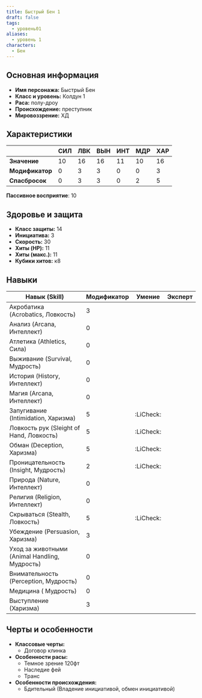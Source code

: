 ```yaml
---
title: Быстрый Бен 1
draft: false
tags:
  - уровень01
aliases:
  - уровень 1
characters:
  - Бен
---
```

## Основная информация
- **Имя персонажа:** Быстрый Бен
- **Класс и уровень:** Колдун 1
- **Раса:** полу-дроу
- **Происхождение:** преступник
- **Мировоззрение:** ХД

## Характеристики

|                 | СИЛ | ЛВК | ВЫН | ИНТ | МДР | ХАР |
| --------------- | --- | --- | --- | --- | --- | --- |
| **Значение**    | 10  | 16  | 16  | 11  | 10  | 16  |
| **Модификатор** | 0   | 3   | 3   | 0   | 0   | 3   |
| **Спасбросок**  | 0   | 3   | 3   | 0   | 2   | 5   |

**Пассивное восприятие**: 10 


## Здоровье и защита
- **Класс защиты:** 14
- **Инициатива:** 3
- **Скорость:** 30
- **Хиты (HP):** 11
- **Хиты (макс.):** 11 
- **Кубики хитов:** к8

## Навыки
| Навык (Skill)                                 | Модификатор | Умение    | Эксперт |
| --------------------------------------------- | ----------- | --------- | ------- |
| Акробатика (Acrobatics, Ловкость)             | 3           |           |         |
| Анализ (Arcana, Интеллект)                    | 0           |           |         |
| Атлетика (Athletics, Сила)                    | 0           |           |         |
| Выживание (Survival, Мудрость)                | 0           |           |         |
| История (History, Интеллект)                  | 0           |           |         |
| Магия (Arcana, Интеллект)                     | 0           |           |         |
| Запугивание (Intimidation, Харизма)           | 5           | :LiCheck: |         |
| Ловкость рук (Sleight of Hand, Ловкость)      | 5           | :LiCheck: |         |
| Обман (Deception, Харизма)                    | 5           | :LiCheck: |         |
| Проницательность (Insight, Мудрость)          | 2           | :LiCheck: |         |
| Природа (Nature, Интеллект)                   | 0           |           |         |
| Религия (Religion, Интеллект)                 | 0           |           |         |
| Скрываться (Stealth, Ловкость)                | 5           | :LiCheck: |         |
| Убеждение (Persuasion, Харизма)               | 3           |           |         |
| Уход за животными (Animal Handling, Мудрость) | 0           |           |         |
| Внимательность (Perception, Мудрость)         | 0           |           |         |
| Медицина ( Мудрость)                          | 0           |           |         |
| Выступление (Харизма)                         | 3           |           |         |
 

## Черты и особенности
- **Классовые черты:**
  - Договор клинка
- **Особенности расы:**
  - Темное зрение 120фт
  - Наследие фей
  - Транс
- **Особенности происхождения:**
  - Бдительный (Владение инициативой, обмен инициативой)